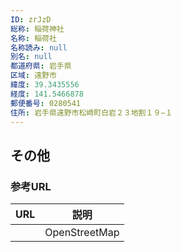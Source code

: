 ```yaml
---
ID: zrJzD
総称: 稲荷神社
名称: 稲荷社
名称読み: null
別名: null
都道府県: 岩手県
区域: 遠野市
緯度: 39.3435556
経度: 141.5466878
郵便番号: 0280541
住所: 岩手県遠野市松崎町白岩２３地割１９−１
---
```


## その他

### 参考URL

| URL | 説明          |
| --- | ------------- |
|     | OpenStreetMap |
